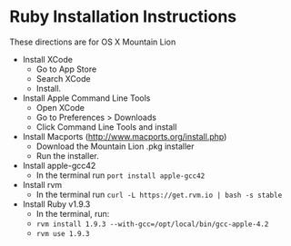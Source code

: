 # Ruby Installation Instructions

These directions are for OS X Mountain Lion

* Install XCode
    * Go to App Store
    * Search XCode
    * Install.
* Install Apple Command Line Tools
    * Open XCode
    * Go to Preferences > Downloads
    * Click Command Line Tools and install
* Install Macports (http://www.macports.org/install.php)
    * Download the Mountain Lion .pkg installer
    * Run the installer.
* Install apple-gcc42
    * In the terminal run `port install apple-gcc42`
* Install rvm
    * In the terminal run `curl -L https://get.rvm.io | bash -s stable`
* Install Ruby v1.9.3
    * In the terminal, run:
    * `rvm install 1.9.3 --with-gcc=/opt/local/bin/gcc-apple-4.2`
    * `rvm use 1.9.3`
